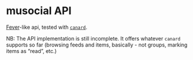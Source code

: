 # musocial API

[Fever](https://feedafever.com/api)-like api, tested with [`canard`](https://github.com/mrusme/canard).

NB: The API implementation is still incomplete. It offers whatever `canard` supports so far (browsing feeds and items, basically - not groups, marking items as “read”, etc.)

